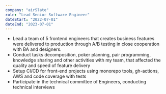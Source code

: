 ```yaml
---
company: "airSlate"
role: "Lead Senior Software Engineer"
dateStart: "2022-07-01"
dateEnd: "2023-07-01"
---
```


- Lead a team of 5 frontend engineers that creates business features were delivered to production
through A/B testing in close cooperation with BA and designers.
- Conduct tasks decomposition, poker planning, pair programming, knowledge sharing and other activities with my team,
that affected the quality and speed of feature delivery
- Setup CI/CD for front-end projects using monorepo tools, gh-actions, AWS and code coverage with tests
- Participate in the technical committee of Engineers, conducting technical interviews